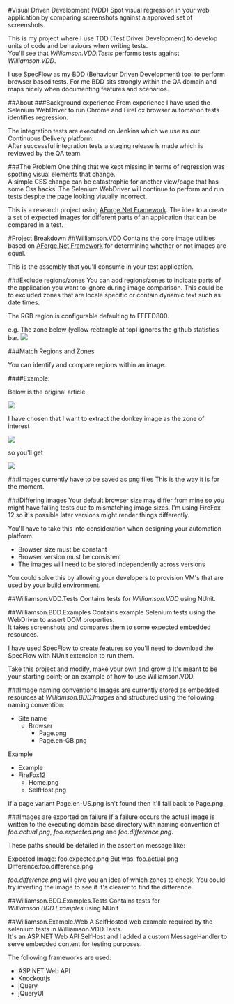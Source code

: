 #Visual Driven Development (VDD)
Spot visual regression in your web application by comparing screenshots against a approved set of screenshots.

This is my project where I use TDD (Test Driver Development) to develop units of code and behaviours when writing tests.  
You'll see that *Williamson.VDD.Tests* performs tests against *Williamson.VDD*.

I use [SpecFlow](http://www.specflow.org/) as my BDD (Behaviour Driven Development) tool to perform browser based tests. 
For me BDD sits strongly within the QA domain and maps nicely when documenting features and scenarios.

##About
###Background experience
From experience I have used the Selenium WebDriver to run Chrome and FireFox browser automation tests identifies regression.  

The integration tests are executed on Jenkins which we use as our Continuous Delivery platform.  
After successful integration tests a staging release is made which is reviewed by the QA team.

###The Problem
One thing that we kept missing in terms of regression was spotting visual elements that change.  
A simple CSS change can be catastrophic for another view/page that has some Css hacks.
The Selenium WebDriver will continue to perform and run tests despite the page looking visually incorrect.

This is a research project using [AForge.Net Framework](http://code.google.com/p/aforge/). 
The idea to a create a set of expected images for different parts of an application that can be compared in a test.

#Project Breakdown
##Williamson.VDD
Contains the core image utilities based on [AForge.Net Framework](http://code.google.com/p/aforge/) for determining whether or not images are equal.

This is the assembly that you'll consume in your test application.

###Exclude regions/zones 
You can add regions/zones to indicate parts of the application you want to ignore during image comparison. 
This could be to excluded zones that are locale specific or contain dynamic text such as date times.

The RGB region is configurable defaulting to FFFFD800.

e.g. The zone below (yellow rectangle at top) ignores the github statistics bar. 
![](https://raw.github.com/cwilliamson1980/Williamson.VDD/master/Williamson.VDD.Tests/Images/Github.Home.IgnoreSections.png?raw=true)

###Match Regions and Zones

You can identify and compare regions within an image.

####Example:

Below is the original article

![](https://raw.github.com/cwilliamson1980/Williamson.VDD/master/Williamson.VDD.Tests/Images/Zoning/OverallStatus_NoZones.png?raw=true)

I have chosen that I want to extract the donkey image as the zone of interest

![](https://raw.github.com/cwilliamson1980/Williamson.VDD/master/Williamson.VDD.Tests/Images/Zoning/OverallStatus_Zoned.png?raw=true)

so you'll get

![](https://raw.github.com/cwilliamson1980/Williamson.VDD/master/Williamson.VDD.Tests/Images/Zoning/OverallStatus_ZoneCut.png?raw=true)

###Images currently have to be saved as png files
This is the way it is for the moment.

###Differing images
Your default browser size may differ from mine so you might have failing tests due to mismatching image sizes.
I'm using FireFox 12 so it's possible later versions might render things differently.

You'll have to take this into consideration when designing your automation platform.

* Browser size must be constant
* Browser version must be consistent
 * The images will need to be stored independently across versions

You could solve this by allowing your developers to provision VM's that are used by your build environment.

##Williamson.VDD.Tests
Contains tests for *Williamson.VDD* using NUnit.

##Williamson.BDD.Examples
Contains example Selenium tests using the WebDriver to assert DOM properties.  
It takes screenshots and compares them to some expected embedded resources.

I have used SpecFlow to create features so you'll need to download the SpecFlow with NUnit extension to run them.

Take this project and modify, make your own and grow :)  It's meant to be your starting point; or an example of how to use Williamson.VDD.

###Image naming conventions
Images are currently stored as embedded resources at *Williamson.BDD.Images* and structured using the following naming convention:

* Site name
  * Browser
     * Page.png
     * Page.en-GB.png

Example

* Example
 * FireFox12
     * Home.png
     * SelfHost.png

If a page variant Page.en-US.png isn't found then it'll fall back to Page.png.

###Images are exported on failure
If a failure occurs the actual image is written to the executing domain base directory with naming convention of *foo.actual.png*, *foo.expected.png* and *foo.difference.png*.  

These paths should be detailed in the assertion message like:

Expected Image: foo.expected.png
But was: foo.actual.png
Difference:foo.difference.png

*foo.difference.png* will give you an idea of which zones to check.
You could try inverting the image to see if it's clearer to find the difference.

##Williamson.BDD.Examples.Tests
Contains tests for *Williamson.BDD.Examples* using NUnit

##Williamson.Example.Web
A SelfHosted web example required by the selenium tests in Williamson.VDD.Tests.  
It's an ASP.NET Web API SelfHost and I added a custom MessageHandler to serve embedded content for testing purposes.

The following frameworks are used:

* ASP.NET Web API
* Knockoutjs
* jQuery
* jQueryUI